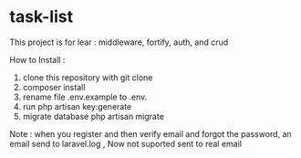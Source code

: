 # task-list
This project is for lear : middleware, fortify, auth, and crud

How to Install :
1. clone this repository with git clone
2. composer install
3. rename file .env.example to .env.
4. run php artisan key:generate
5. migrate database php artisan migrate

Note : when you register and then verify email and forgot the password, an email send to laravel.log , Now not suported sent to real email
